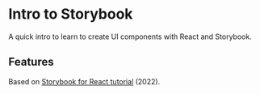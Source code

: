 # Intro to Storybook

A quick intro to learn to create UI components with React and Storybook.

## Features

Based on [Storybook for React tutorial](https://storybook.js.org/tutorials/intro-to-storybook/react/en/get-started/) (2022).
